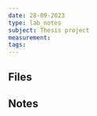 ```yaml
---
date: 28-09-2023
type: lab_notes
subject: Thesis project
measurement: 
tags:
---
```

## Files


## Notes
